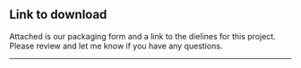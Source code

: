 ## Link to download
Attached is our packaging form and a link to the dielines for this project. Please review and let me know if you have any questions.
<hr>
